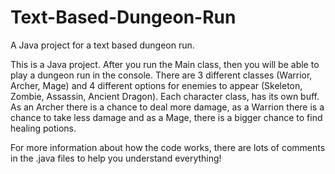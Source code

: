 # Text-Based-Dungeon-Run
A Java project for a text based dungeon run.

This is a Java project. After you run the Main class, then you will be able to play a dungeon run in the console.
There are 3 different classes (Warrior, Archer, Mage) and 4 different options for enemies to appear (Skeleton, Zombie, Assassin, Ancient Dragon).
Each character class, has its own buff. As an Archer there is a chance to deal more damage, as a Warrion there is a chance to take less damage
and as a Mage, there is a bigger chance to find healing potions.

For more information about how the code works, there are lots of comments in the .java files to help you understand everything!
